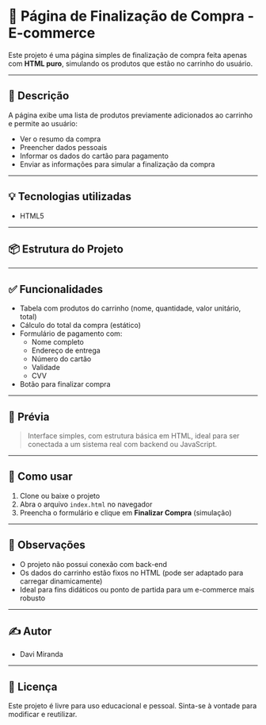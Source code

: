 # 🛒 Página de Finalização de Compra - E-commerce

Este projeto é uma página simples de finalização de compra feita apenas com **HTML puro**, simulando os produtos que estão no carrinho do usuário.

---

## 📄 Descrição

A página exibe uma lista de produtos previamente adicionados ao carrinho e permite ao usuário:

- Ver o resumo da compra
- Preencher dados pessoais
- Informar os dados do cartão para pagamento
- Enviar as informações para simular a finalização da compra

---

## 💡 Tecnologias utilizadas

- HTML5

---

## 📦 Estrutura do Projeto




---

## ✅ Funcionalidades

- Tabela com produtos do carrinho (nome, quantidade, valor unitário, total)
- Cálculo do total da compra (estático)
- Formulário de pagamento com:
  - Nome completo
  - Endereço de entrega
  - Número do cartão
  - Validade
  - CVV
- Botão para finalizar compra

---

## 📸 Prévia

> Interface simples, com estrutura básica em HTML, ideal para ser conectada a um sistema real com backend ou JavaScript.

---

## 🚀 Como usar

1. Clone ou baixe o projeto
2. Abra o arquivo `index.html` no navegador
3. Preencha o formulário e clique em **Finalizar Compra** (simulação)

---

## 📌 Observações

- O projeto não possui conexão com back-end
- Os dados do carrinho estão fixos no HTML (pode ser adaptado para carregar dinamicamente)
- Ideal para fins didáticos ou ponto de partida para um e-commerce mais robusto

---

## ✍️ Autor

- Davi Miranda

---

## 📃 Licença

Este projeto é livre para uso educacional e pessoal. Sinta-se à vontade para modificar e reutilizar.
